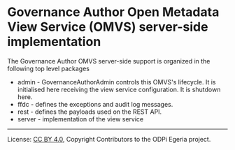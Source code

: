<!-- SPDX-License-Identifier: CC-BY-4.0 -->
<!-- Copyright Contributors to the ODPi Egeria project. -->

# Governance Author Open Metadata View Service (OMVS) server-side implementation

The Governance Author OMVS server-side support is organized in the following top level packages 

* admin -  GovernanceAuthorAdmin controls this OMVS's lifecycle. It is initialised here receiving the view service configuration. It is shutdown here.
* ffdc - defines the exceptions and audit log messages.
* rest - defines the payloads used on the REST API.
* server - implementation of the view service

----
License: [CC BY 4.0](https://creativecommons.org/licenses/by/4.0/),
Copyright Contributors to the ODPi Egeria project.